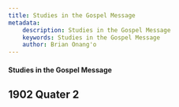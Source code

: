 ```yaml
---
title: Studies in the Gospel Message
metadata:
    description: Studies in the Gospel Message
    keywords: Studies in the Gospel Message
    author: Brian Onang'o
---
```


#### Studies in the Gospel Message

## 1902 Quater 2
